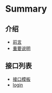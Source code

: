 # Summary

## 介绍

* [前言](README.md)
* [重要说明](notice.md)

## 接口列表

* [接口模板](userlogin.md)
* [login](login.md)

